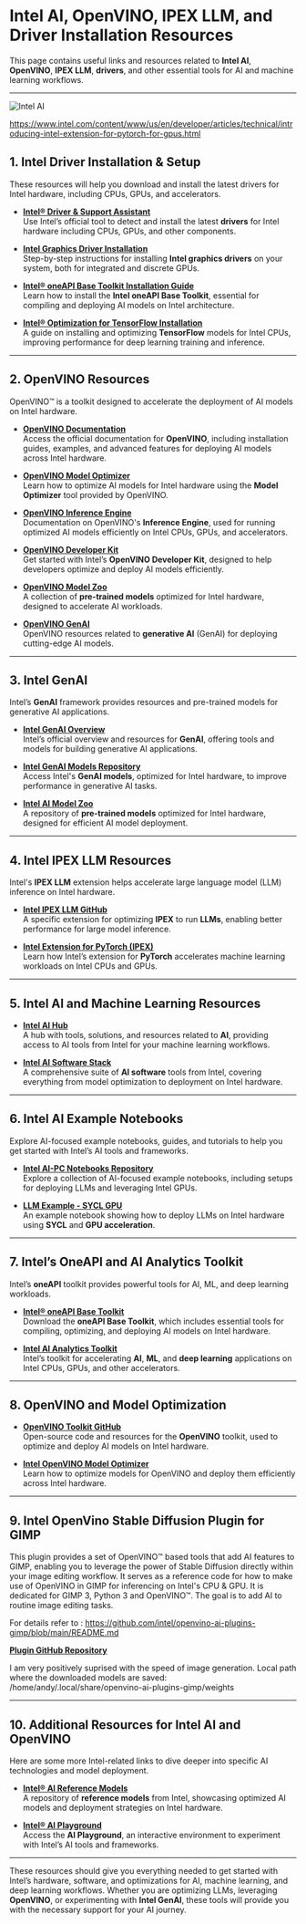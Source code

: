 # Intel AI, OpenVINO, IPEX LLM, and Driver Installation Resources

This page contains useful links and resources related to **Intel AI**, **OpenVINO**, **IPEX LLM**, **drivers**, and other essential tools for AI and machine learning workflows.

---

![Intel AI](https://www.intel.com/content/dam/developer/articles/technical/introducing-intel-extension-for-pytorch-for-gpus/f1-ipex-xpu-architecture.jpg)

https://www.intel.com/content/www/us/en/developer/articles/technical/introducing-intel-extension-for-pytorch-for-gpus.html


## **1. Intel Driver Installation & Setup**

These resources will help you download and install the latest drivers for Intel hardware, including CPUs, GPUs, and accelerators.

- **[Intel® Driver & Support Assistant](https://www.intel.com/content/www/us/en/support/detect.html)**  
  Use Intel’s official tool to detect and install the latest **drivers** for Intel hardware including CPUs, GPUs, and other components.

- **[Intel Graphics Driver Installation](https://www.intel.com/content/www/us/en/support/articles/000005619/graphics.html)**  
  Step-by-step instructions for installing **Intel graphics drivers** on your system, both for integrated and discrete GPUs.

- **[Intel® oneAPI Base Toolkit Installation Guide](https://www.intel.com/content/www/us/en/developer/tools/oneapi/base-toolkit-installation.html)**  
  Learn how to install the **Intel oneAPI Base Toolkit**, essential for compiling and deploying AI models on Intel architecture.

- **[Intel® Optimization for TensorFlow Installation](https://www.intel.com/content/www/us/en/developer/tools/optimization/intel-optimization-for-tensorflow.html)**  
  A guide on installing and optimizing **TensorFlow** models for Intel CPUs, improving performance for deep learning training and inference.

---

## **2. OpenVINO Resources**

OpenVINO™ is a toolkit designed to accelerate the deployment of AI models on Intel hardware.

- **[OpenVINO Documentation](https://docs.openvino.ai/2024/)**  
  Access the official documentation for **OpenVINO**, including installation guides, examples, and advanced features for deploying AI models across Intel hardware.

- **[OpenVINO Model Optimizer](https://docs.openvino.ai/2024/openvino_docs_IE_DG_Model_Optimizer.html)**  
  Learn how to optimize AI models for Intel hardware using the **Model Optimizer** tool provided by OpenVINO.

- **[OpenVINO Inference Engine](https://docs.openvino.ai/2024/openvino_docs_IE_DG_Intro.html)**  
  Documentation on OpenVINO's **Inference Engine**, used for running optimized AI models efficiently on Intel CPUs, GPUs, and accelerators.

- **[OpenVINO Developer Kit](https://www.intel.com/content/www/us/en/developer/tools/openvino-toolkit.html)**  
  Get started with Intel’s **OpenVINO Developer Kit**, designed to help developers optimize and deploy AI models efficiently.

- **[OpenVINO Model Zoo](https://github.com/openvinotoolkit/open_model_zoo)**  
  A collection of **pre-trained models** optimized for Intel hardware, designed to accelerate AI workloads.

- **[OpenVINO GenAI](https://github.com/openvinotoolkit/openvino.genai)**  
  OpenVINO resources related to **generative AI** (GenAI) for deploying cutting-edge AI models.

---

## **3. Intel GenAI**

Intel’s **GenAI** framework provides resources and pre-trained models for generative AI applications.

- **[Intel GenAI Overview](https://www.intel.com/content/www/us/en/artificial-intelligence/genai.html)**  
  Intel’s official overview and resources for **GenAI**, offering tools and models for building generative AI applications.

- **[Intel GenAI Models Repository](https://github.com/intel/genai)**  
  Access Intel's **GenAI models**, optimized for Intel hardware, to improve performance in generative AI tasks.

- **[Intel AI Model Zoo](https://github.com/intel/ai-model-zoo)**  
  A repository of **pre-trained models** optimized for Intel hardware, designed for efficient AI model deployment.

---

## **4. Intel IPEX LLM Resources**

Intel's **IPEX LLM** extension helps accelerate large language model (LLM) inference on Intel hardware.

- **[Intel IPEX LLM GitHub](https://github.com/intel/ipex-llm)**  
  A specific extension for optimizing **IPEX** to run **LLMs**, enabling better performance for large model inference.

- **[Intel Extension for PyTorch (IPEX)](https://github.com/intel/intel-extension-for-pytorch)**  
  Learn how Intel’s extension for **PyTorch** accelerates machine learning workloads on Intel CPUs and GPUs.

---

## **5. Intel AI and Machine Learning Resources**

- **[Intel AI Hub](https://www.intel.com/content/www/us/en/artificial-intelligence/overview.html)**  
  A hub with tools, solutions, and resources related to **AI**, providing access to AI tools from Intel for your machine learning workflows.

- **[Intel AI Software Stack](https://www.intel.com/content/www/us/en/artificial-intelligence/software.html)**  
  A comprehensive suite of **AI software** tools from Intel, covering everything from model optimization to deployment on Intel hardware.

---

## **6. Intel AI Example Notebooks**

Explore AI-focused example notebooks, guides, and tutorials to help you get started with Intel’s AI tools and frameworks.

- **[Intel AI-PC Notebooks Repository](https://github.com/intel/AI-PC_Notebooks/tree/main)**  
  Explore a collection of AI-focused example notebooks, including setups for deploying LLMs and leveraging Intel GPUs.

- **[LLM Example - SYCL GPU](https://github.com/intel/AI-PC_Notebooks/blob/main/LLM/06_llm_sycl_gpu.ipynb)**  
  An example notebook showing how to deploy LLMs on Intel hardware using **SYCL** and **GPU acceleration**.

---

## **7. Intel’s OneAPI and AI Analytics Toolkit**

Intel’s **oneAPI** toolkit provides powerful tools for AI, ML, and deep learning workloads.

- **[Intel® oneAPI Base Toolkit](https://www.intel.com/content/www/us/en/developer/tools/oneapi/base-toolkit-download.html)**  
  Download the **oneAPI Base Toolkit**, which includes essential tools for compiling, optimizing, and deploying AI models on Intel hardware.

- **[Intel AI Analytics Toolkit](https://www.intel.com/content/www/us/en/developer/tools/oneapi/ai-analytics-toolkit.html)**  
  Intel’s toolkit for accelerating **AI**, **ML**, and **deep learning** applications on Intel CPUs, GPUs, and other accelerators.

---

## **8. OpenVINO and Model Optimization**

- **[OpenVINO Toolkit GitHub](https://github.com/openvinotoolkit/openvino)**  
  Open-source code and resources for the **OpenVINO** toolkit, used to optimize and deploy AI models on Intel hardware.

- **[Intel OpenVINO Model Optimizer](https://docs.openvino.ai/2024/openvino_docs_IE_DG_Model_Optimizer.html)**  
  Learn how to optimize models for OpenVINO and deploy them efficiently across Intel hardware.

---

## **9. Intel OpenVino Stable Diffusion Plugin for GIMP**

This plugin provides a set of OpenVINO™ based tools that add AI features to GIMP, enabling you to leverage the power of Stable Diffusion directly within your image editing workflow. It serves as a reference code for how to make use of OpenVINO in GIMP for inferencing on Intel's CPU & GPU.  It is dedicated for GIMP 3, Python 3 and OpenVINO™.  The goal is to add AI to routine image editing tasks.

For details refer to : https://github.com/intel/openvino-ai-plugins-gimp/blob/main/README.md

**[Plugin GitHub Repository](https://github.com/intel/openvino-ai-plugins-gimp/tree/main)**

I am very positively suprised with the speed of image generation.
Local path where the downloaded models are saved: /home/andy/.local/share/openvino-ai-plugins-gimp/weights


---
## **10. Additional Resources for Intel AI and OpenVINO**

Here are some more Intel-related links to dive deeper into specific AI technologies and model deployment.

- **[Intel® AI Reference Models](https://github.com/intel/ai-reference-models)**  
  A repository of **reference models** from Intel, showcasing optimized AI models and deployment strategies on Intel hardware.

- **[Intel® AI Playground](https://github.com/intel/AI-Playground)**  
  Access the **AI Playground**, an interactive environment to experiment with Intel’s AI tools and frameworks.

---

These resources should give you everything needed to get started with Intel’s hardware, software, and optimizations for AI, machine learning, and deep learning workflows. Whether you are optimizing LLMs, leveraging **OpenVINO**, or experimenting with **Intel GenAI**, these tools will provide you with the necessary support for your AI journey.

